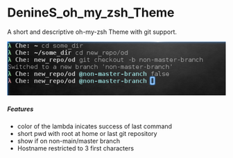 # DenineS_oh_my_zsh_Theme
A short and descriptive oh-my-zsh Theme with git support.


![preview examples](doc/Denines_oh_my_zsh_examples.png)

##### Features
* color of the lambda inicates success of last command
* short pwd with root at home or last git repository
* show if on non-main/master branch
* Hostname restricted to 3 first characters
